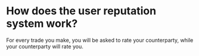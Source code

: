 # How does the user reputation system work?

For every trade you make, you will be asked to rate your counterparty, while your counterparty will rate you.
